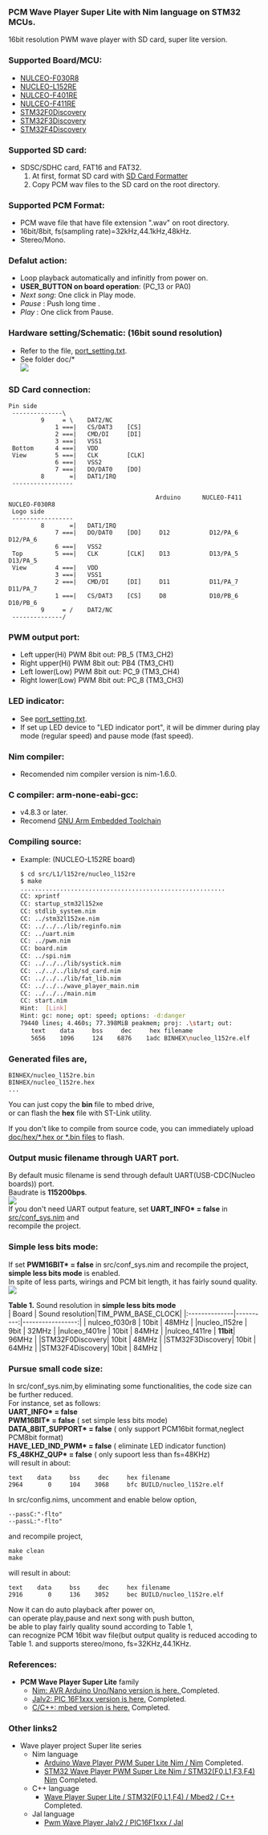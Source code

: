 ### PCM Wave Player Super Lite with Nim language on STM32 MCUs. 

16bit resolution PWM wave player with SD card, super lite version.

### Supported Board/MCU:
* [NULCEO-F030R8](https://os.mbed.com/platforms/ST-Nucleo-F030R8/)  
* [NUCLEO-L152RE](https://os.mbed.com/platforms/ST-Nucleo-L152RE/)  
* [NULCEO-F401RE](https://os.mbed.com/platforms/ST-Nucleo-F401RE/)  
* [NULCEO-F411RE](https://os.mbed.com/platforms/ST-Nucleo-F411RE/)  
* [STM32F0Discovery](https://www.st.com/content/st_com/en/products/evaluation-tools/product-evaluation-tools/mcu-mpu-eval-tools/stm32-mcu-mpu-eval-tools/stm32-discovery-kits/stm32f0discovery.html)  
* [STM32F3Discovery](https://www.st.com/content/st_com/en/products/evaluation-tools/product-evaluation-tools/mcu-mpu-eval-tools/stm32-mcu-mpu-eval-tools/stm32-discovery-kits/stm32f3discovery.html)  
* [STM32F4Discovery](https://www.st.com/content/st_com/en/products/evaluation-tools/product-evaluation-tools/mcu-mpu-eval-tools/stm32-mcu-mpu-eval-tools/stm32-discovery-kits/stm32f4discovery.html)  

### Supported SD card:
* SDSC/SDHC card, FAT16 and FAT32.  
    1. At first, format SD card with [SD Card Formatter](https://www.sdcard.org/downloads/formatter_4/index.html)
    1.  Copy PCM wav files to the SD card on the root directory.  

### Supported PCM Format:
* PCM wave file that have file extension ".wav" on root directory.  
* 16bit/8bit, fs(sampling rate)=32kHz,44.1kHz,48kHz.  
* Stereo/Mono.

### Defalut action:
* Loop playback automatically and infinitly from power on.   
* **USER_BUTTON on board operation**: (PC_13 or PA0)  
* _Next song_: One click in Play mode.  
* _Pause_ : Push long time .  
* _Play_ : One click from Pause.  

### Hardware setting/Schematic: (16bit sound resolution)
* Refer to the file, [port_setting.txt](https://github.com/dinau/stm32-wave-player-pwm-super-lite-nim/blob/main/port_setting.txt).
* See folder doc\/*  
![](http://mpu.up.seesaa.net/image/16bit-wave-player-output-schema.png)  

### SD Card connection:
```console
Pin side
 --------------\
         9     = \    DAT2/NC
             1 ===|   CS/DAT3    [CS]
             2 ===|   CMD/DI     [DI]
             3 ===|   VSS1
 Bottom      4 ===|   VDD
 View        5 ===|   CLK        [CLK]
             6 ===|   VSS2
             7 ===|   DO/DAT0    [DO]
         8       =|   DAT1/IRQ
 -----------------

                                         Arduino      NUCLEO-F411       NUCLEO-F030R8
 Logo side
 -----------------
         8       =|   DAT1/IRQ
             7 ===|   DO/DAT0    [DO]     D12           D12/PA_6           D12/PA_6
             6 ===|   VSS2
 Top         5 ===|   CLK        [CLK]    D13           D13/PA_5           D13/PA_5
 View        4 ===|   VDD
             3 ===|   VSS1
             2 ===|   CMD/DI     [DI]     D11           D11/PA_7           D11/PA_7
             1 ===|   CS/DAT3    [CS]     D8            D10/PB_6           D10/PB_6
         9     = /    DAT2/NC
 --------------/
```
### PWM output port:
* Left  upper(Hi)  PWM 8bit out: PB_5 (TM3_CH2)  
* Right upper(Hi)  PWM 8bit out: PB4  (TM3_CH1)  
* Left  lower(Low) PWM 8bit out: PC_9 (TM3_CH4)  
* Right lower(Low) PWM 8bit out: PC_8 (TM3_CH3)  

### LED indicator:
* See [port_setting.txt](https://github.com/dinau/stm32-wave-player-pwm-super-lite-nim/blob/main/port_setting.txt).
* If set up LED device to "LED indicator port", it will be dimmer during play mode (regular speed) and pause mode (fast speed).

### Nim compiler:
* Recomended nim compiler version is nim-1.6.0.

### C compiler: arm-none-eabi-gcc:
* v4.8.3 or later.  
* Recomend [GNU Arm Embedded Toolchain](https://developer.arm.com/open-source/gnu-toolchain/gnu-rm)  

### Compiling source:
* Example: (NUCLEO-L152RE board)
    ```sh
    $ cd src/L1/l152re/nucleo_l152re
    $ make
    .........................................................
    CC: xprintf
    CC: startup_stm32l152xe
    CC: stdlib_system.nim
    CC: ../stm32l152xe.nim
    CC: ../../../lib/reginfo.nim
    CC: ../uart.nim
    CC: ../pwm.nim
    CC: board.nim
    CC: ../spi.nim
    CC: ../../../lib/systick.nim
    CC: ../../../lib/sd_card.nim
    CC: ../../../lib/fat_lib.nim
    CC: ../../../wave_player_main.nim
    CC: ../../../main.nim
    CC: start.nim
    Hint:  [Link]
    Hint: gc: none; opt: speed; options: -d:danger
    79440 lines; 4.460s; 77.398MiB peakmem; proj: .\start; out: 
       text    data     bss     dec     hex filename
       5656    1096     124    6876    1adc BINHEX\nucleo_l152re.elf
    ```
### Generated files are,
```
BINHEX/nucleo_l152re.bin  
BINHEX/nucleo_l152re.hex  
...
```
You can just copy the **bin** file to mbed drive,    
or can flash the **hex** file with ST-Link utility.  
  
If you don't like to compile from source code, you can immediately upload [doc/hex/*.hex or *.bin files](https://github.com/dinau/stm32-wave-player-pwm-super-lite-nim/tree/main/doc/hex) to flash.


### Output music filename  through UART port.
By default music filename is send through default UART(USB-CDC(Nucleo boards)) port.    
Baudrate is **115200bps**.  
![](http://mpu.up.seesaa.net/image/filename-to-uart-port.png)  
If you don't need UART output feature, set **UART_INFO\* = false** in [src/conf_sys.nim](https://github.com/dinau/stm32-wave-player-pwm-super-lite-nim/blob/main/src/conf_sys.nim) and  
recompile the project.
### Simple less bits mode:
If set **PWM16BIT\* = false** in src/conf_sys.nim and recompile the project, **simple less bits mode** is enabled.  
In spite of less parts, wirings and PCM bit length, it has fairly sound quality.
![](http://mpu.up.seesaa.net/image/less-bits-wave-player-output-schema.png)

**Table 1.** Sound resolution in **simple less bits mode**  
| Board         | Sound resolution|TIM_PWM_BASE_CLOCK|
|:--------------|----------:|-----------------:|
| nulceo_f030r8 |  10bit    |   48MHz          | 
|nucleo_l152re  |   9bit    |   32MHz          |
|nulceo_f401re  |  10bit    |   84MHz          | 
|nulceo_f411re  |  **11bit**|   96MHz          |
|STM32F0Discovery| 10bit    |   48MHz          |
|STM32F3Discovery| 10bit    |   64MHz          |
|STM32F4Discovery| 10bit    |   84MHz          |

### Pursue small code size:
In src/conf_sys.nim,by eliminating some functionalities, the code size can be further reduced.    
For instance, set as follows:  
**UART_INFO\*                = false**   
**PWM16BIT\*                 = false**  ( set simple less bits mode)  
**DATA_8BIT_SUPPORT\*        = false**  ( only support PCM16bit format,neglect PCM8bit format)   
**HAVE_LED_IND_PWM\*         = false**  ( eliminate LED indicator function)  
**FS_48KHZ_QUP\*             = false**  ( only supoort less than fs=48KHz)  
will result in about:  

    text    data     bss     dec     hex filename
    2964       0     104    3068     bfc BUILD/nucleo_l152re.elf

In src/config.nims, uncomment and enable below option,  

    --passC:"-flto"  
    --passL:"-flto"  

and recompile project,  

    make clean
    make
will result in about:  

    text    data     bss     dec     hex filename
    2916       0     136    3052     bec BUILD/nucleo_l152re.elf

Now it can do auto playback after power on,  
can operate play,pause and next song with push button,  
be able to play fairly quality sound according to Table 1,   
can recognize PCM 16bit wav file(but output quality is reduced accoding to Table 1. and supports stereo/mono, fs=32KHz,44.1KHz.

### References:
* **PCM Wave Player Super Lite** family  
    * [Nim:   AVR Arduino Uno/Nano version is here. ](https://github.com/dinau/arduino-wave-player-pwm-super-lite-nim) Completed.
    * [Jalv2: PIC 16F1xxx version is here.](https://bitbucket.org/dinau/16f-pwm-wav-sd-card-player/wiki/Home) Completed.
    * [C/C++:   mbed version is here.](https://os.mbed.com/users/mimi3/code/wave_player_super_lite/) Completed. 

### Other links2
* Wave player project Super lite series
    * Nim language
        * [Arduino Wave Player PWM Super Lite Nim / Nim](https://github.com/dinau/arduino-wave-player-pwm-super-lite-nim) Completed.
        * [STM32 Wave Player PWM Super Lite Nim / STM32(F0,L1,F3,F4)  Nim](https://github.com/dinau/stm32-wave-player-pwm-super-lite-nim) Completed. 
    * C++ language
        * [Wave Player Super Lite / STM32(F0,L1,F4) / Mbed2 / C++](https://os.mbed.com/users/mimi3/code/wave_player_super_lite) Completed.
    * Jal language
        * [Pwm Wave Player Jalv2 / PIC16F1xxx / Jal](https://github.com/dinau/16f-wave-player-pwm-super-lite-jalv2)
